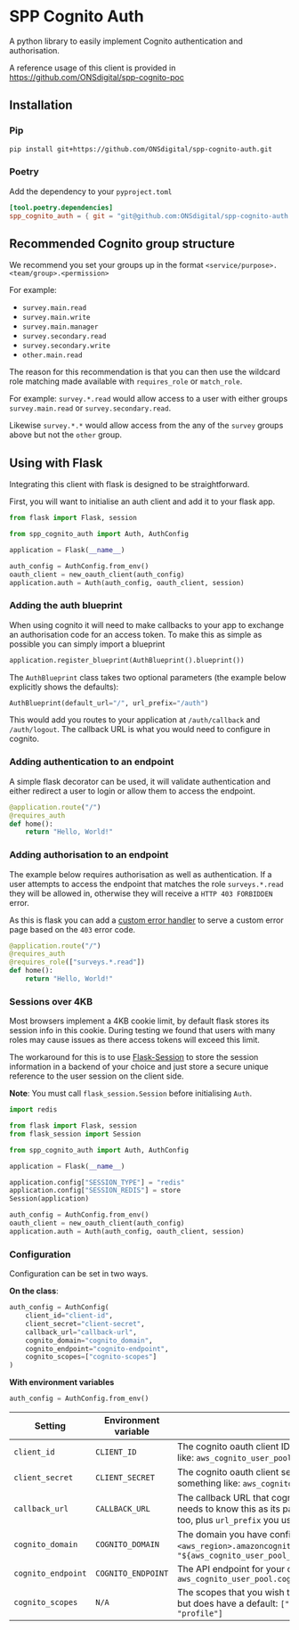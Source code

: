 # SPP Cognito Auth

A python library to easily implement Cognito authentication and authorisation.

A reference usage of this client is provided in <https://github.com/ONSdigital/spp-cognito-poc>

## Installation

### Pip

```sh
pip install git+https://github.com/ONSdigital/spp-cognito-auth.git
```

### Poetry

Add the dependency to your `pyproject.toml`

```toml
[tool.poetry.dependencies]
spp_cognito_auth = { git = "git@github.com:ONSdigital/spp-cognito-auth.git", branch = "main" }
```

## Recommended Cognito group structure

We recommend you set your groups up in the format `<service/purpose>.<team/group>.<permission>`

For example:

- `survey.main.read`
- `survey.main.write`
- `survey.main.manager`
- `survey.secondary.read`
- `survey.secondary.write`
- `other.main.read`

The reason for this recommendation is that you can then use the wildcard role matching made available with `requires_role` or `match_role`.

For example: `survey.*.read` would allow access to a user with either groups `survey.main.read` or `survey.secondary.read`.

Likewise `survey.*.*` would allow access from the any of the `survey` groups above but not the `other` group.

## Using with Flask

Integrating this client with flask is designed to be straightforward.

First, you will want to initialise an auth client and add it to your flask app.

```py
from flask import Flask, session

from spp_cognito_auth import Auth, AuthConfig

application = Flask(__name__)

auth_config = AuthConfig.from_env()
oauth_client = new_oauth_client(auth_config)
application.auth = Auth(auth_config, oauth_client, session)
```

### Adding the auth blueprint

When using cognito it will need to make callbacks to your app to exchange an
authorisation code for an access token. To make this as simple as possible
you can simply import a blueprint

```python
application.register_blueprint(AuthBlueprint().blueprint())
```

The `AuthBlueprint` class takes two optional parameters
(the example below explicitly shows the defaults):

```python
AuthBlueprint(default_url="/", url_prefix="/auth")
```

This would add you routes to your application at `/auth/callback`
and `/auth/logout`. The callback URL is what you would need to configure
in cognito.

### Adding authentication to an endpoint

A simple flask decorator can be used, it will validate authentication and
either redirect a user to login or allow them to access the endpoint.

```python
@application.route("/")
@requires_auth
def home():
    return "Hello, World!"
```

### Adding authorisation to an endpoint

The example below requires authorisation as well as authentication. If a user
attempts to access the endpoint that matches the role `surveys.*.read` they
will be allowed in, otherwise they will receive a `HTTP 403 FORBIDDEN` error.

As this is flask you can add a [custom error handler](https://flask.palletsprojects.com/en/1.1.x/patterns/errorpages/)
to serve a custom error page based on the `403` error code.

```python
@application.route("/")
@requires_auth
@requires_role(["surveys.*.read"])
def home():
    return "Hello, World!"
```

### Sessions over 4KB

Most browsers implement a 4KB cookie limit, by default flask stores its session info
in this cookie. During testing we found that users with many roles may cause
issues as there access tokens will exceed this limit.

The workaround for this is to use [Flask-Session](https://flask-session.readthedocs.io/en/latest/)
to store the session information in a backend of your choice and just store a
secure unique reference to the user session on the client side.

**Note**: You must call `flask_session.Session` before initialising `Auth`.

```python
import redis

from flask import Flask, session
from flask_session import Session

from spp_cognito_auth import Auth, AuthConfig

application = Flask(__name__)

application.config["SESSION_TYPE"] = "redis"
application.config["SESSION_REDIS"] = store
Session(application)

auth_config = AuthConfig.from_env()
oauth_client = new_oauth_client(auth_config)
application.auth = Auth(auth_config, oauth_client, session)
```

### Configuration

Configuration can be set in two ways.

**On the class**:

```python
auth_config = AuthConfig(
    client_id="client-id",
    client_secret="client-secret",
    callback_url="callback-url",
    cognito_domain="cognito_domain",
    cognito_endpoint="cognito-endpoint",
    cognito_scopes=["cognito-scopes"]
)
```

**With environment variables**

```python
auth_config = AuthConfig.from_env()
```

| Setting            | Environment variable | description                                                                                                                                                                                                                                                             |
|--------------------|----------------------|-------------------------------------------------------------------------------------------------------------------------------------------------------------------------------------------------------------------------------------------------------------------------|
| `client_id`        | `CLIENT_ID`          | The cognito oauth client ID assigned to your app, from teraform this would be something like: `aws_cognito_user_pool_client.client.id`                                                                                                                                  |
| `client_secret`    | `CLIENT_SECRET`      | The cognito oauth client secret assigned to your app, from teraform this would be something like: `aws_cognito_user_pool_client.client.client_secret`                                                                                                                   |
| `callback_url`     | `CALLBACK_URL`       | The callback URL that cognito will use when sending the authorisation code, your app also needs to know this as its part of the validation flow. It will be the URL you deploy this app too, plus `url_prefix` you use on the `AuthBlueprint`, default `/auth/callback` |
| `cognito_domain`   | `COGNITO_DOMAIN`     | The domain you have configured for the cognito hosted UI. This will be `<your_domain>.auth.<aws_region>.amazoncognito.com` a terraform example: `"${aws_cognito_user_pool_domain.cognito.domain}.auth.${var.region}.amazoncognito.com"`                                 |
| `cognito_endpoint` | `COGNITO_ENDPOINT`   | The API endpoint for your cognito service, directly compatible with the terraform attribute `aws_cognito_user_pool.cognito.endpoint`                                                                                                                                    |
| `cognito_scopes`   | `N/A`                | The scopes that you wish to map for auth requests. This is not configurable my an env var but does have a default: `["aws.cognito.signin.user.admin", "email", "openid", "phone", "profile"]`                                                                           |
